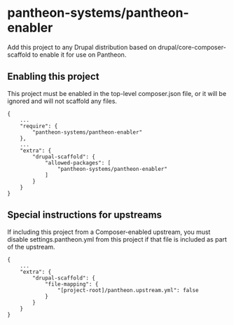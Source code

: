# pantheon-systems/pantheon-enabler

Add this project to any Drupal distribution based on drupal/core-composer-scaffold to enable it for use on Pantheon.

## Enabling this project

This project must be enabled in the top-level composer.json file, or it will be ignored and will not scaffold any files.
```
{
    ...
    "require": {
        "pantheon-systems/pantheon-enabler"
    },
    ...
    "extra": {
        "drupal-scaffold": {
            "allowed-packages": [
                "pantheon-systems/pantheon-enabler"
            ]
        }
    }
}
```

## Special instructions for upstreams

If including this project from a Composer-enabled upstream, you must disable settings.pantheon.yml from this project if that file is included as part of the upstream.
```
{
    ...
    "extra": {
        "drupal-scaffold": {
            "file-mapping": {
                "[project-root]/pantheon.upstream.yml": false
            }
        }
    }
}
```
